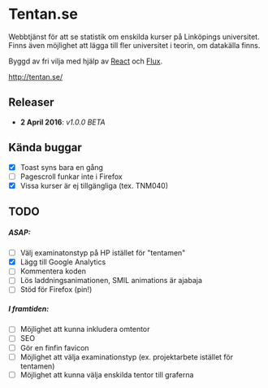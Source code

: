 # Tentan.se
Webbtjänst för att se statistik om enskilda kurser på Linköpings universitet.<br>
Finns även möjlighet att lägga till fler universitet i teorin, om datakälla finns.

Byggd av fri vilja med hjälp av [React](https://github.com/facebook/react) och [Flux](https://github.com/facebook/flux).

http://tentan.se/

## Releaser
- <b>2 April 2016</b>: <i>v1.0.0 BETA</i>

## Kända buggar
- [x] Toast syns bara en gång
- [ ] Pagescroll funkar inte i Firefox
- [x] Vissa kurser är ej tillgängliga (tex. TNM040)

## TODO
##### ASAP:
- [ ] Välj examinatonstyp på HP istället för "tentamen"
- [x] Lägg till Google Analytics
- [ ] Kommentera koden
- [ ] Lös laddningsanimationen, SMIL animations är ajabaja
- [ ] Stöd för Firefox (pin!)

##### I framtiden:
- [ ] Möjlighet att kunna inkludera omtentor
- [ ] SEO
- [ ] Gör en finfin favicon
- [ ] Möjlighet att välja examinationstyp (ex. projektarbete istället för tentamen)
- [ ] Möjlighet att kunna välja enskilda tentor till graferna
